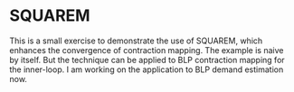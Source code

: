 # SQUAREM
This is a small exercise to demonstrate the use of SQUAREM, which enhances the convergence of contraction mapping. The example is naive by itself. But the technique can be applied to BLP contraction mapping for the inner-loop. I am working on the application to BLP demand estimation now. 
